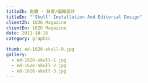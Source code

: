 ```yaml
---
titleZh: 骷髏 · 裝置/編輯設計
titleEn: "'Skull' Installation And Editorial Design"
clientZh: 1626 Magazine
clientEn: 1626 Magazine
date: 2011-10-16
category: graphic

thumb: ed-1626-skull-0.jpg
gallery:
  - ed-1626-skull-1.jpg
  - ed-1626-skull-2.jpg
  - ed-1626-skull-3.jpg
---
```

